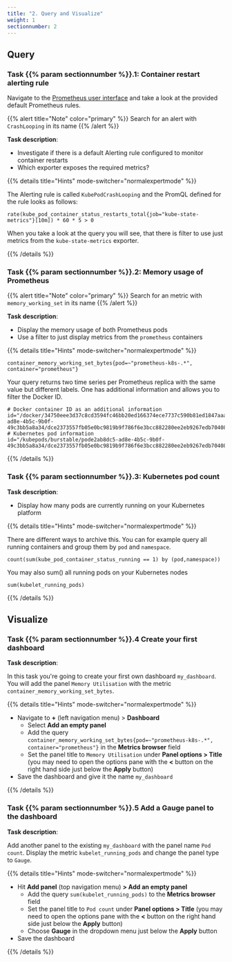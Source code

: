 ```yaml
---
title: "2. Query and Visualize"
weight: 1
sectionnumber: 2
---
```


## Query

### Task {{% param sectionnumber %}}.1: Container restart alerting rule

Navigate to the [Prometheus user interface](http://LOCALHOST:19090/rules) and take a look at the provided default Prometheus rules.

{{% alert title="Note" color="primary" %}}
Search for an alert with `CrashLooping` in its name
{{% /alert %}}

**Task description**:

* Investigate if there is a default Alerting rule configured to monitor container restarts
* Which exporter exposes the required metrics?

{{% details title="Hints" mode-switcher="normalexpertmode" %}}

The Alerting rule is called `KubePodCrashLooping` and the PromQL defined for the rule looks as follows:

```promql
rate(kube_pod_container_status_restarts_total{job="kube-state-metrics"}[10m]) * 60 * 5 > 0
```

When you take a look at the query you will see, that there is filter to use just metrics from the `kube-state-metrics` exporter.

{{% /details %}}

### Task {{% param sectionnumber %}}.2: Memory usage of Prometheus

{{% alert title="Note" color="primary" %}}
Search for an metric with `memory_working_set` in its name
{{% /alert %}}

**Task description**:

* Display the memory usage of both Prometheus pods
* Use a filter to just display metrics from the `prometheus` containers

{{% details title="Hints" mode-switcher="normalexpertmode" %}}

```promql
container_memory_working_set_bytes{pod=~"prometheus-k8s-.*", container="prometheus"}
```

Your query returns two time series per Prometheus replica with the same value but different labels. One has additional information and allows you to filter the Docker ID.

```promql
# Docker container ID as an additional information
id="/docker/34750eee3d37c8cd3594fc46bb20ed166374ece7737c590b81ed1847aaa21d50/kubepods/burstable/pode2ab8dc5-ad8e-4b5c-9b0f-49c3bb5a8a34/dce2373557fb05e0bc9819b9f786f6e3bcc882280ee2eb9267edb7040886a55b"
# Kubernetes pod information
id="/kubepods/burstable/pode2ab8dc5-ad8e-4b5c-9b0f-49c3bb5a8a34/dce2373557fb05e0bc9819b9f786f6e3bcc882280ee2eb9267edb7040886a55b"
```

{{% /details %}}

### Task {{% param sectionnumber %}}.3: Kubernetes pod count

**Task description**:

* Display how many pods are currently running on your Kubernetes platform

{{% details title="Hints" mode-switcher="normalexpertmode" %}}

There are different ways to archive this. You can for example query all running containers and group them by `pod` and `namespace`.

```promql
count(sum(kube_pod_container_status_running == 1) by (pod,namespace))
```

You may also sum() all running pods on your Kubernetes nodes

```promql
sum(kubelet_running_pods)
```

{{% /details %}}

## Visualize


### Task {{% param sectionnumber %}}.4 Create your first dashboard

**Task description**:

In this task you're going to create your first own dashboard `my_dashboard`. You will add the panel `Memory Utilisation` with the metric `container_memory_working_set_bytes`.

{{% details title="Hints" mode-switcher="normalexpertmode" %}}

* Navigate to **+** (left navigation menu) > **Dashboard**
  * Select **Add an empty panel**
  * Add the query `container_memory_working_set_bytes{pod=~"prometheus-k8s-.*", container="prometheus"}` in the **Metrics browser** field
  * Set the panel title to `Memory Utilisation` under **Panel options > Title** (you may need to open the options pane with the **<** button on the right hand side just below the **Apply** button)
* Save the dashboard and give it the name `my_dashboard`

{{% /details %}}


### Task {{% param sectionnumber %}}.5 Add a Gauge panel to the dashboard

**Task description**:

Add another panel to the existing `my_dashboard` with the panel name `Pod count`. Display the metric `kubelet_running_pods` and change the panel type to `Gauge`.


{{% details title="Hints" mode-switcher="normalexpertmode" %}}

* Hit **Add panel** (top navigation menu) **> Add an empty panel**
  * Add the query `sum(kubelet_running_pods)` to the **Metrics browser** field
  * Set the panel title to `Pod count` under **Panel options > Title** (you may need to open the options pane with the **<** button on the right hand side just below the **Apply** button)
  * Choose **Gauge** in the dropdown menu just below the **Apply** button
* Save the dashboard

{{% /details %}}
